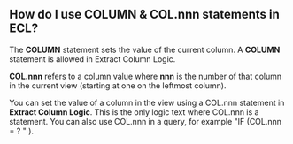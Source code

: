 
## How do I use COLUMN & COL.nnn statements in ECL? 

The **COLUMN** statement sets the value of the current column. A **COLUMN** statement is allowed in Extract Column Logic.

**COL.nnn** refers to a column value where **nnn** is the number of that column in the current view (starting at one on the leftmost column).

You can set the value of a column in the view using a COL.nnn statement in **Extract Column Logic**. This is the only logic text where COL.nnn is a statement. You can also use COL.nnn in a query, for example "IF (COL.nnn = ? " ). 